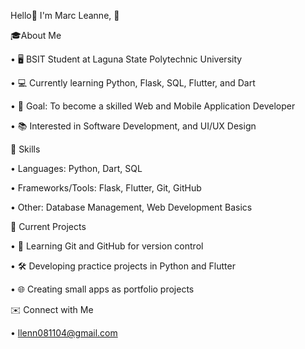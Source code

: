Hello👋 I'm Marc Leanne, 🤠

🎓About Me

• 🖥 BSIT Student at Laguna State Polytechnic University

• 💻 Currently learning Python, Flask, SQL, Flutter, and Dart

• 🎯 Goal: To become a skilled Web and Mobile Application Developer

• 📚 Interested in Software Development, and UI/UX Design

🚀 Skills

• Languages: Python, Dart, SQL

• Frameworks/Tools: Flask, Flutter, Git, GitHub

• Other: Database Management, Web Development Basics

📌 Current Projects

• 📝 Learning Git and GitHub for version control

• 🛠 Developing practice projects in Python and Flutter

• 🌐 Creating small apps as portfolio projects

✉️ Connect with Me

• llenn081104@gmail.com



